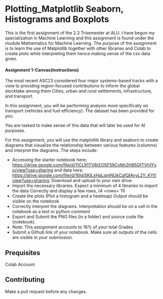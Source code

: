 # Plotting_Matplotlib Seaborn, Histograms and Boxplots

This is the first assignment of the 2.3 Trisemester at ALU. I have begun my specialization in Machine Learning and this assignment is found under the module Mathematics for Machine Learning. The purpose of the assignment is to learn the use of Matplotlib together with other libraries and Colab to create plots while interpreting them hence making sense of the csv data given.

#### Assignment 1-Canvas(Instructions)
The most recent ASC23 considered four major systems-based tracks with a view to providing region-focused contributions to inform the global stocktake among them Cities, urban and rural settlements, infrastructure, and transport.

In this assignment, you will be performing analysis more specifically on transport (vehicles and fuel efficiency). 
The dataset has been provided for you.

You are tasked to make sense of this data that will later be used for AI purposes.

For this assignment, you will use the matplotlib library and seaborn to create diagrams that visualize the relationship between various features (columns) and interpret the diagrams. The steps include:

* Accessing the starter notebook here; https://drive.google.com/file/d/11CL91TV8rEO5F59CvNh2H85GfTVh1Yvp/view?usp=sharing and data here; https://drive.google.com/file/d/16lgiSKILxHaLqmNUkCafQIAvyL2Y_KYf/view?usp=sharing; Download and upload to your own drive. 
* Import the necessary libraries. Expect a minimum of 4 libraries to import the data Correctly and display a few rows,  (4 <rows< 11) 
* Create the plots (Plot a histogram and a heatmap) Output should be visible on the notebook
* Correctly interpret the diagrams. Interpretation should be on a cell in the notebook as a text or python comment
* Export and Submit the PNG files (in a folder) and source code file (notebook).
* Note: This assignment accounts to 16% of your total Grades
* Submit a Github link of your notebook. Make sure all outputs of the cells are visible in your submission.

## Prequisites
Colab Account

## Contributing
Make a pull request before any changes.
